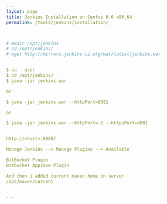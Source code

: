 ```yaml
---
layout: page
title: Jenkins Installation on Centos 6.6 x86_64
permalink: /tools/jenkins/installation/



# mkdir /opt/jenkins
# cd /opt/jenkins/
# wget http://mirrors.jenkins-ci.org/war/latest/jenkins.war


$ su - user
$ cd /opt/jenkins/
$ java -jar jenkins.war

or

$ java -jar jenkins.war --httpPort=8081

or

$ java -jar jenkins.war --httpPort=-1 --httpsPort=8081


http://<host>:8080/

Manage Jenkins --> Manage Plugins --> Available

BitBucket Plugin  
Bitbucket Approve Plugin

And then i added current maven home on server  
/opt/maven/current


---
```

